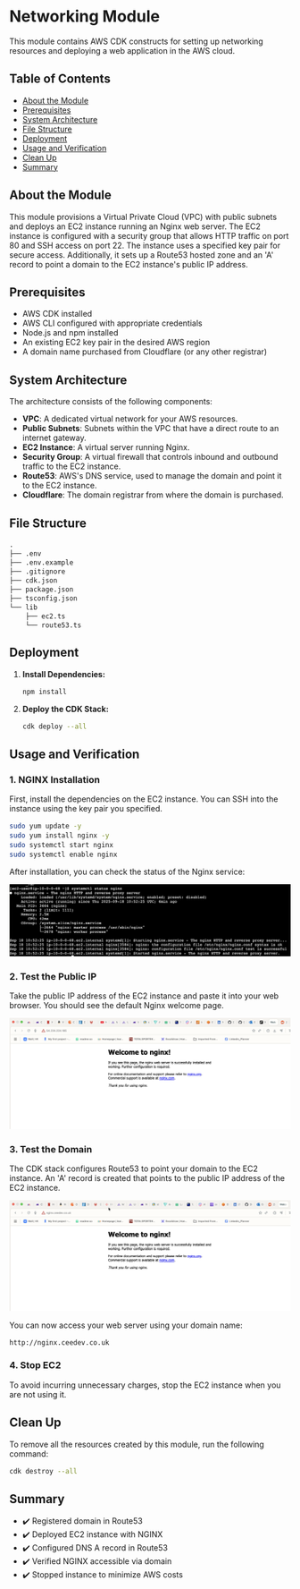 # Networking Module

This module contains AWS CDK constructs for setting up networking resources and deploying a web application in the AWS cloud.

## Table of Contents

- [About the Module](#about-the-module)
- [Prerequisites](#prerequisites)
- [System Architecture](#system-architecture)
- [File Structure](#file-structure)
- [Deployment](#deployment)
- [Usage and Verification](#usage-and-verification)
- [Clean Up](#clean-up)
- [Summary](#summary)

## About the Module

This module provisions a Virtual Private Cloud (VPC) with public subnets and deploys an EC2 instance running an Nginx web server. The EC2 instance is configured with a security group that allows HTTP traffic on port 80 and SSH access on port 22. The instance uses a specified key pair for secure access. Additionally, it sets up a Route53 hosted zone and an 'A' record to point a domain to the EC2 instance's public IP address.

## Prerequisites

- AWS CDK installed
- AWS CLI configured with appropriate credentials
- Node.js and npm installed
- An existing EC2 key pair in the desired AWS region
- A domain name purchased from Cloudflare (or any other registrar)

## System Architecture

The architecture consists of the following components:

- **VPC**: A dedicated virtual network for your AWS resources.
- **Public Subnets**: Subnets within the VPC that have a direct route to an internet gateway.
- **EC2 Instance**: A virtual server running Nginx.
- **Security Group**: A virtual firewall that controls inbound and outbound traffic to the EC2 instance.
- **Route53**: AWS's DNS service, used to manage the domain and point it to the EC2 instance.
- **Cloudflare**: The domain registrar from where the domain is purchased.

## File Structure

```
.
├── .env
├── .env.example
├── .gitignore
├── cdk.json
├── package.json
├── tsconfig.json
└── lib
    ├── ec2.ts
    └── route53.ts
```

## Deployment

1. **Install Dependencies:**
   ```bash
   npm install
   ```

2. **Deploy the CDK Stack:**
   ```bash
   cdk deploy --all
   ```

## Usage and Verification

### 1. NGINX Installation

First, install the dependencies on the EC2 instance. You can SSH into the instance using the key pair you specified.

```bash
sudo yum update -y
sudo yum install nginx -y
sudo systemctl start nginx
sudo systemctl enable nginx
```

After installation, you can check the status of the Nginx service:

![nginx installed in EC2](screenshots/systemctl_confirm.png)

### 2. Test the Public IP

Take the public IP address of the EC2 instance and paste it into your web browser. You should see the default Nginx welcome page.

![IP TEST](screenshots/normal_dns.png)

### 3. Test the Domain

The CDK stack configures Route53 to point your domain to the EC2 instance. An 'A' record is created that points to the public IP address of the EC2 instance.

![route53 A record](screenshots/domain_dns.png)

You can now access your web server using your domain name:

```
http://nginx.ceedev.co.uk
```

### 4. Stop EC2

To avoid incurring unnecessary charges, stop the EC2 instance when you are not using it.

## Clean Up

To remove all the resources created by this module, run the following command:

```bash
cdk destroy --all
```

## Summary

- ✔️ Registered domain in Route53
- ✔️ Deployed EC2 instance with NGINX
- ✔️ Configured DNS A record in Route53
- ✔️ Verified NGINX accessible via domain
- ✔️ Stopped instance to minimize AWS costs